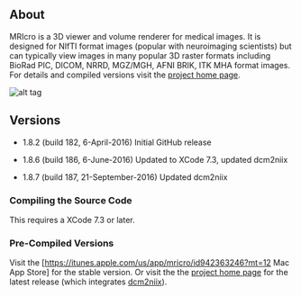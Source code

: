 ## About

MRIcro is a 3D viewer and volume renderer for medical images. It is designed for NIfTI format images (popular with neuroimaging scientists) but can typically view images in many popular 3D raster formats including BioRad PIC, DICOM, NRRD, MGZ/MGH, AFNI BRIK, ITK MHA format images. For details and compiled versions visit the [project home page](http://www.mccauslandcenter.sc.edu/crnl/mricro).

![alt tag](https://github.com/neurolabusc/MRIcro/blob/master/mricro.jpg)

## Versions

 - 1.8.2 (build 182, 6-April-2016) Initial GitHub release

 - 1.8.6 (build 186, 6-June-2016) Updated to XCode 7.3, updated dcm2niix

 - 1.8.7 (build 187, 21-September-2016) Updated dcm2niix

### Compiling the Source Code

 This requires a XCode 7.3 or later.

### Pre-Compiled Versions

 Visit the [https://itunes.apple.com/us/app/mricro/id942363246?mt=12 Mac App Store] for the stable version. Or visit the the [project home page](http://www.mccauslandcenter.sc.edu/crnl/mricro) for the latest release (which integrates [dcm2niix](https://www.nitrc.org/plugins/mwiki/index.php/dcm2nii:MainPage)).
